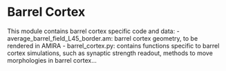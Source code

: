 # Barrel Cortex

This module contains barrel cortex specific code and data:
    - average_barrel_field_L45_border.am: barrel cortex geometry, to be rendered in AMIRA
    - barrel_cortex.py: contains functions specific to barrel cortex simulations, such as synaptic strength readout, methods to move morphologies in barrel cortex...